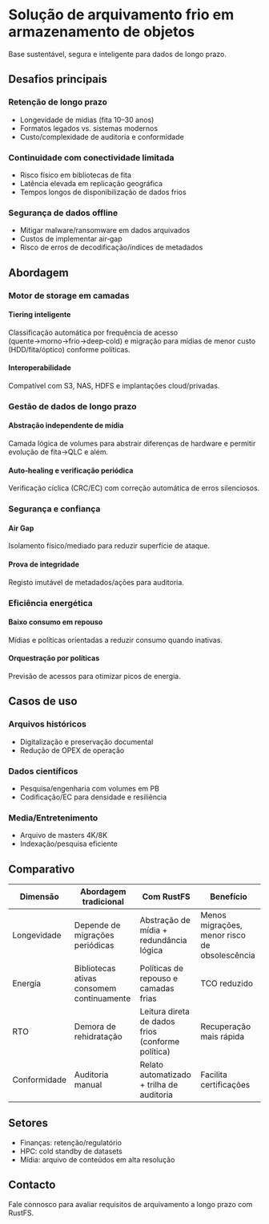 # Solução de arquivamento frio em armazenamento de objetos

Base sustentável, segura e inteligente para dados de longo prazo.

## Desafios principais

### Retenção de longo prazo

- Longevidade de mídias (fita 10–30 anos)
- Formatos legados vs. sistemas modernos
- Custo/complexidade de auditoria e conformidade

### Continuidade com conectividade limitada

- Risco físico em bibliotecas de fita
- Latência elevada em replicação geográfica
- Tempos longos de disponibilização de dados frios

### Segurança de dados offline

- Mitigar malware/ransomware em dados arquivados
- Custos de implementar air‑gap
- Risco de erros de decodificação/índices de metadados

## Abordagem

### Motor de storage em camadas

#### Tiering inteligente

Classificação automática por frequência de acesso (quente→morno→frio→deep‑cold) e migração para mídias de menor custo (HDD/fita/óptico) conforme políticas.

#### Interoperabilidade

Compatível com S3, NAS, HDFS e implantações cloud/privadas.

### Gestão de dados de longo prazo

#### Abstração independente de mídia

Camada lógica de volumes para abstrair diferenças de hardware e permitir evolução de fita→QLC e além.

#### Auto‑healing e verificação periódica

Verificação cíclica (CRC/EC) com correção automática de erros silenciosos.

### Segurança e confiança

#### Air Gap

Isolamento físico/mediado para reduzir superfície de ataque.

#### Prova de integridade

Registo imutável de metadados/ações para auditoria.

### Eficiência energética

#### Baixo consumo em repouso

Mídias e políticas orientadas a reduzir consumo quando inativas.

#### Orquestração por políticas

Previsão de acessos para otimizar picos de energia.

## Casos de uso

### Arquivos históricos

- Digitalização e preservação documental
- Redução de OPEX de operação

### Dados científicos

- Pesquisa/engenharia com volumes em PB
- Codificação/EC para densidade e resiliência

### Media/Entretenimento

- Arquivo de masters 4K/8K
- Indexação/pesquisa eficiente

## Comparativo

| Dimensão | Abordagem tradicional | Com RustFS | Benefício |
|---------|------------------------|------------|-----------|
| Longevidade | Depende de migrações periódicas | Abstração de mídia + redundância lógica | Menos migrações, menor risco de obsolescência |
| Energia | Bibliotecas ativas consomem continuamente | Políticas de repouso e camadas frias | TCO reduzido |
| RTO | Demora de rehidratação | Leitura direta de dados frios (conforme política) | Recuperação mais rápida |
| Conformidade | Auditoria manual | Relato automatizado + trilha de auditoria | Facilita certificações |

## Setores

- Finanças: retenção/regulatório
- HPC: cold standby de datasets
- Mídia: arquivo de conteúdos em alta resolução

## Contacto

Fale connosco para avaliar requisitos de arquivamento a longo prazo com RustFS.
